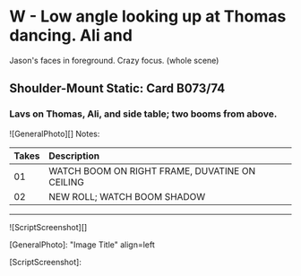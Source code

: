 # W - Low angle looking up at Thomas dancing. Ali andJason's faces in foreground. Crazy focus. (whole scene)

## Shoulder-Mount Static: Card B073/74

### Lavs on Thomas, Ali, and side table; two booms from above.

![GeneralPhoto][]
Notes: 

| Takes | Description |
|:---|:----|
| 01 | WATCH BOOM ON RIGHT FRAME, DUVATINE ON CEILING |
| 02 | NEW ROLL; WATCH BOOM SHADOW |

----

![ScriptScreenshot][]


[GeneralPhoto]:  "Image Title" align=left

[ScriptScreenshot]: 